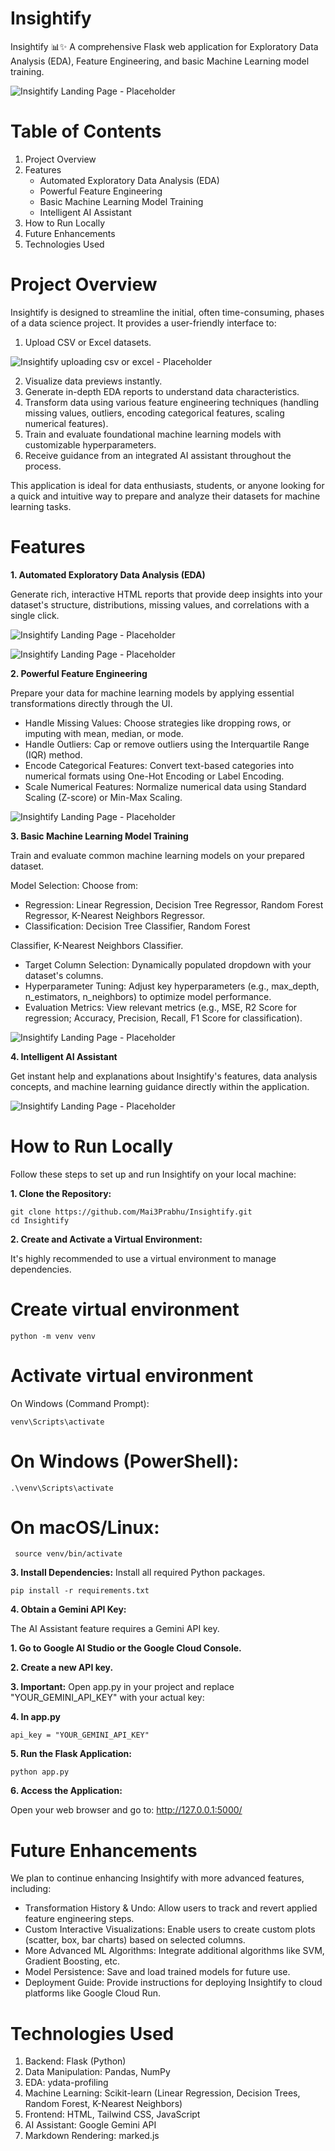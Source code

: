 # Insightify
Insightify 📊✨
A comprehensive Flask web application for Exploratory Data Analysis (EDA), Feature Engineering, and basic Machine Learning model training.

![Insightify Landing Page - Placeholder](images/loading_page.jpg)

# Table of Contents
1. Project Overview
2. Features
    - Automated Exploratory Data Analysis (EDA)
    - Powerful Feature Engineering
    - Basic Machine Learning Model Training
    - Intelligent AI Assistant
3. How to Run Locally
4. Future Enhancements
5. Technologies Used

# Project Overview
Insightify is designed to streamline the initial, often time-consuming, phases of a data science project. It provides a user-friendly interface to:
1. Upload CSV or Excel datasets.

![Insightify uploading csv or excel - Placeholder](images/upload_csv.jpg)

2. Visualize data previews instantly.
3. Generate in-depth EDA reports to understand data characteristics.
4. Transform data using various feature engineering techniques (handling missing values, outliers, encoding categorical features, scaling numerical features).
5. Train and evaluate foundational machine learning models with customizable hyperparameters.
6. Receive guidance from an integrated AI assistant throughout the process.

This application is ideal for data enthusiasts, students, or anyone looking for a quick and intuitive way to prepare and analyze their datasets for machine learning tasks.

# Features

**1. Automated Exploratory Data Analysis (EDA)**


Generate rich, interactive HTML reports that provide deep insights into your dataset's structure, distributions, missing values, and correlations with a single click.

![Insightify Landing Page - Placeholder](images/eda_report_snippet.jpg)

![Insightify Landing Page - Placeholder](images/eda_Report.jpg)

**2. Powerful Feature Engineering**


Prepare your data for machine learning models by applying essential transformations directly through the UI.
- Handle Missing Values: Choose strategies like dropping rows, or imputing with mean, median, or mode.
- Handle Outliers: Cap or remove outliers using the Interquartile Range (IQR) method.
- Encode Categorical Features: Convert text-based categories into numerical formats using One-Hot Encoding or Label Encoding.
- Scale Numerical Features: Normalize numerical data using Standard Scaling (Z-score) or Min-Max Scaling.

![Insightify Landing Page - Placeholder](images/feature_engineering.jpg)

**3. Basic Machine Learning Model Training**


Train and evaluate common machine learning models on your prepared dataset.

Model Selection: Choose from:
- Regression: Linear Regression, Decision Tree Regressor, Random Forest Regressor, K-Nearest Neighbors Regressor.
- Classification: Decision Tree Classifier, Random Forest

Classifier, K-Nearest Neighbors Classifier.
- Target Column Selection: Dynamically populated dropdown with your dataset's columns.
- Hyperparameter Tuning: Adjust key hyperparameters (e.g., max_depth, n_estimators, n_neighbors) to optimize model performance.
- Evaluation Metrics: View relevant metrics (e.g., MSE, R2 Score for regression; Accuracy, Precision, Recall, F1 Score for classification).

![Insightify Landing Page - Placeholder](images/ml.jpg)

**4. Intelligent AI Assistant**


Get instant help and explanations about Insightify's features, data analysis concepts, and machine learning guidance directly within the application.

![Insightify Landing Page - Placeholder](images/Ai_assistant.jpg)

# How to Run Locally

Follow these steps to set up and run Insightify on your local machine:

**1. Clone the Repository:**
```
git clone https://github.com/Mai3Prabhu/Insightify.git
cd Insightify
```
**2. Create and Activate a Virtual Environment:**

It's highly recommended to use a virtual environment to manage dependencies.

# Create virtual environment
```
python -m venv venv
```
# Activate virtual environment
On Windows (Command Prompt):
```
venv\Scripts\activate
```
# On Windows (PowerShell):
```
.\venv\Scripts\activate
```
# On macOS/Linux:
```
 source venv/bin/activate
```

**3. Install Dependencies:**
Install all required Python packages.
```
pip install -r requirements.txt
```

**4. Obtain a Gemini API Key:**

The AI Assistant feature requires a Gemini API key.

**1. Go to Google AI Studio or the Google Cloud Console.**


**2. Create a new API key.**


**3. Important:**
Open app.py in your project and replace "YOUR_GEMINI_API_KEY" with your actual key:


**4. In app.py**
```
api_key = "YOUR_GEMINI_API_KEY"
```
**5. Run the Flask Application:**
```
python app.py
```
**6. Access the Application:**

Open your web browser and go to: http://127.0.0.1:5000/

# Future Enhancements
We plan to continue enhancing Insightify with more advanced features, including:
- Transformation History & Undo: Allow users to track and revert applied feature engineering steps.
- Custom Interactive Visualizations: Enable users to create custom plots (scatter, box, bar charts) based on selected columns.
- More Advanced ML Algorithms: Integrate additional algorithms like SVM, Gradient Boosting, etc.
- Model Persistence: Save and load trained models for future use.
- Deployment Guide: Provide instructions for deploying Insightify to cloud platforms like Google Cloud Run.

# Technologies Used
1. Backend: Flask (Python)
2. Data Manipulation: Pandas, NumPy
3. EDA: ydata-profiling
4. Machine Learning: Scikit-learn (Linear Regression, Decision Trees, Random Forest, K-Nearest Neighbors)
5. Frontend: HTML, Tailwind CSS, JavaScript
6. AI Assistant: Google Gemini API
7. Markdown Rendering: marked.js



